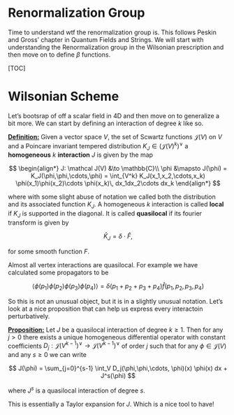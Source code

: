 # Renormalization Group

Time to understand wtf the renormalization group is. This follows Peskin and Gross’ chapter in Quantum Fields and Strings. We will start with understanding the Renormalization group in the Wilsonian prescription and then move on to define $\beta$ functions. 

[TOC]

# Wilsonian Scheme

Let’s bootsrap of off a scalar field in 4D and then move on to generalize a bit more. We can start by defining an interaction of degree $k$ like so. 

**<u>Definition:</u>** Given a vector space $V$, the set of Scwartz functions $\mathcal J (V)$ on $V$ and a Poincare invariant tempered distribution $K_J \in (\mathcal J(V)^k)^{\vee}$ a **homogeneous** $k$ **interaction** $J$ is given by the map

$$
\begin{align*}
J: \mathcal J(V) &\to \mathbb{C}\\
\phi &\mapsto J(\phi) = K_J(\phi,\phi,\cdots,\phi) = \int_{V^k} K_J(x_1,x_2,\cdots,x_k) \phi(x_1)\phi(x_2)\cdots \phi(x_k)\, dx_1dx_2\cdots dx_k
\end{align*}
$$

where with some slight abuse of notation we called both the distribution and its associated function $K_J$. A homogeneous $k$ interaction is called **local** if $K_J$ is supported in the diagonal. It is called **quasilocal** if its fourier transform is given by

$$
\hat{K}_J = \delta \cdot \hat F,
$$

for some smooth function $F$​. 

Almost all vertex interactions are quasilocal. For example we have calculated some propagators to be

$$
\langle \phi(p_1) \phi(p_2) \phi(p_3) \phi (p_4)\rangle = \delta(p_1 +p_2+p_3+p_4) \hat f(p_1,p_2,p_3,p_4)
$$

So this is not an unusual object, but it is in a slightly unusual notation. Let’s look at a nice proposition that can help us express every interactoin perturbatively.

**<u>Proposition:</u>** Let $J$ be a quasilocal interaction of degree $k\geq 1$. Then for any $j>0$ there exists a unique homogeneous differential operator with constant coefficients $D_j : \mathcal J(V^{k-1})^\vee\to \mathcal J(V^{k-1})^\vee$ of order $j$ such that for any $\phi \in \mathcal J(V)$ and any $s \geq 0$ we can write

$$
J(\phi) = \sum_{j=0}^{s-1} \int_V D_j(\phi,\phi,\cdots, \phi)(x) \phi(x) dx + J^s(\phi)
$$

where $J^s$ is a quasilocal interaction of degree $s$. 

This is essentially a Taylor expansion for $J$. Which is a nice tool to have!

















